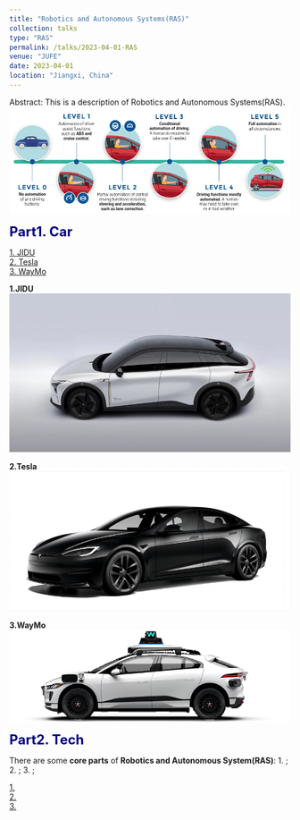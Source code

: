 ```yaml
---
title: "Robotics and Autonomous Systems(RAS)"
collection: talks
type: "RAS"
permalink: /talks/2023-04-01-RAS
venue: "JUFE"
date: 2023-04-01
location: "Jiangxi, China"
---
```

Abstract: This is a description of Robotics and Autonomous Systems(RAS).  
<img src="/images/level.jpg" alt="Autonomation level" title="Autonomation Level" width="800" >  

<font color=Navy size=5 > <strong>  Part1. Car </strong> </font>  

[1. JIDU](#JIDU)  
[2. Tesla](#Tesla)  
[3. WayMo](#WayMo)  


<a id="JIDU"></a>

__1.JIDU__  
<img src="/images/ROBO-01.jpg" alt="ROBO-01" title="ROBO-01" width="800" >  







<a id="Teals"></a>  

__2.Tesla__  
<img src="/images/Tesla.png" alt="Tesla" title="Model S" width="800" > 






<a id="WayMo"></a>  

__3.WayMo__  
<img src="/images/WayMo.png" alt="WayMo" title="WayMo ONE" width="800" > 











<font color=Navy size=5 > <strong>  Part2. Tech </strong> </font>  

There are some __core parts__ of __Robotics and Autonomous System(RAS)__: 1. ; 2. ; 3. ;  






[1. ](#)  
[2. ](#)  
[3. ](#)  
